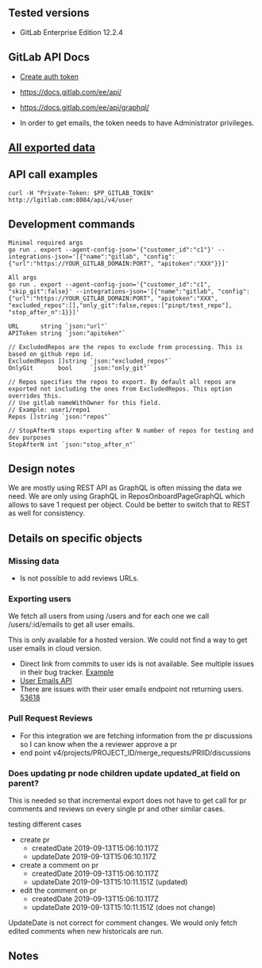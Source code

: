 ## Tested versions

- GitLab Enterprise Edition 12.2.4

## GitLab API Docs
- [Create auth token](https://docs.gitlab.com/ee/user/profile/personal_access_tokens.html)
- https://docs.gitlab.com/ee/api/
- https://docs.gitlab.com/ee/api/graphql/

- In order to get emails, the token needs to have Administrator privileges.

## [All exported data](./_docs/exported_data.md)

## API call examples

```
curl -H "Private-Token: $PP_GITLAB_TOKEN" http://lgitlab.com:8084/api/v4/user
```

## Development commands

```
Minimal required args
go run . export --agent-config-json='{"customer_id":"c1"}' --integrations-json='[{"name":"gitlab", "config":{"url":"https://YOUR_GITLAB_DOMAIN:PORT", "apitoken":"XXX"}}]'
```

```
All args
go run . export --agent-config-json='{"customer_id":"c1", "skip_git":false}' --integrations-json='[{"name":"gitlab", "config":{"url":"https://YOUR_GITLAB_DOMAIN:PORT", "apitoken":"XXX", "excluded_repos":[],"only_git":false,repos:["pinpt/test_repo"], "stop_after_n":1}}]'
```

```
URL      string `json:"url"`
APIToken string `json:"apitoken"`

// ExcludedRepos are the repos to exclude from processing. This is based on github repo id.
ExcludedRepos []string `json:"excluded_repos"`
OnlyGit       bool     `json:"only_git"`

// Repos specifies the repos to export. By default all repos are exported not including the ones from ExcludedRepos. This option overrides this.
// Use gitlab nameWithOwner for this field.
// Example: user1/repo1
Repos []string `json:"repos"`

// StopAfterN stops exporting after N number of repos for testing and dev purposes
StopAfterN int `json:"stop_after_n"`
```    

## Design notes
We are mostly using REST API as GraphQL is often missing the data we need. We are only using GraphQL in ReposOnboardPageGraphQL which allows to save 1 request per object. Could be better to switch that to REST as well for consistency.

## Details on specific objects

### Missing data
- Is not possible to add reviews URLs.

### Exporting users

We fetch all users from using /users and for each one we call /users/:id/emails to get all user emails.

This is only available for a hosted version. We could not find a way to get user emails in cloud version.

- Direct link from commits to user ids is not available. See multiple issues in their bug tracker. [Example](https://gitlab.com/gitlab-org/gitlab-foss/issues/52106/)
- [User Emails API](https://docs.gitlab.com/ee/api/users.html#list-emails-for-user)
- There are issues with their user emails endpoint not returning users. [53618](https://gitlab.com/gitlab-org/gitlab-foss/issues/53618/)

### Pull Request Reviews
- For this integration we are fetching information from the pr discussions so I can know when the a reviewer approve a pr
- end point v4/projects/PROJECT_ID/merge_requests/PRIID/discussions

### Does updating pr node children update updated_at field on parent?

This is needed so that incremental export does not have to get call for pr comments and reviews on every single pr and other similar cases.

testing different cases

- create pr
    - createdDate  2019-09-13T15:06:10.117Z
    - updateDate   2019-09-13T15:06:10.117Z
- create a comment on pr
    - createdDate  2019-09-13T15:06:10.117Z
    - updateDate   2019-09-13T15:10:11.151Z (updated)
- edit the comment on pr
    - createdDate  2019-09-13T15:06:10.117Z
    - updateDate   2019-09-13T15:10:11.151Z (does not change)

UpdateDate is not correct for comment changes. We would only fetch edited comments when new historicals are run.


## Notes



